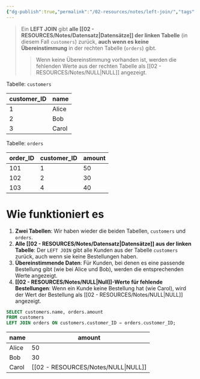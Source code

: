 ```yaml
---
{"dg-publish":true,"permalink":"/02-resources/notes/left-join/","tags":["informatik/datenbank","informatik/code/SQL"],"noteIcon":"","updated":"2025-09-10T16:38:17.967+02:00"}
---
```


>Ein **LEFT JOIN** gibt **alle [[02 - RESOURCES/Notes/Datensatz\|Datensätze]] der linken Tabelle** (in diesem Fall `customers`) zurück, **auch wenn es keine Übereinstimmung** in der rechten Tabelle (`orders`) gibt.
>>Wenn keine Übereinstimmung vorhanden ist, werden die fehlenden Werte aus der rechten Tabelle als [[02 - RESOURCES/Notes/NULL\|NULL]] angezeigt.


Tabelle: `customers` 

| customer_ID | name  |
| ----------- | ----- |
| 1           | Alice |
| 2           | Bob   |
| 3           | Carol |

Tabelle: `orders` 

|order_ID|customer_ID|amount|
|---|---|---|
|101|1|50|
|102|2|30|
|103|4|40|


# Wie funktioniert es

1. **Zwei Tabellen**: Wir haben wieder die beiden Tabellen, `customers` und `orders`.
2. **Alle [[02 - RESOURCES/Notes/Datensatz\|Datensätze]] aus der linken Tabelle**: Der `LEFT JOIN` gibt alle Kunden aus der Tabelle `customers` zurück, auch wenn sie keine Bestellungen haben.
3. **Übereinstimmende Daten**: Für Kunden, bei denen es eine passende Bestellung gibt (wie bei Alice und Bob), werden die entsprechenden Werte angezeigt.
4. **[[02 - RESOURCES/Notes/NULL\|Null]]-Werte für fehlende Bestellungen**: Wenn ein Kunde keine Bestellung hat (wie Carol), wird der Wert der Bestellung als [[02 - RESOURCES/Notes/NULL\|NULL]] angezeigt.

```sql
SELECT customers.name, orders.amount
FROM customers
LEFT JOIN orders ON customers.customer_ID = orders.customer_ID;
```

| name  | amount |
| ----- | ------ |
| Alice | 50     |
| Bob   | 30     |
| Carol | [[02 - RESOURCES/Notes/NULL\|NULL]]   |
